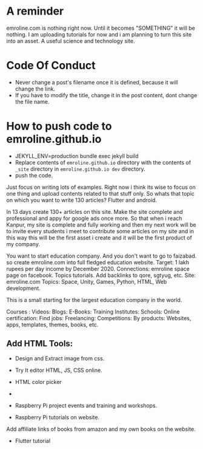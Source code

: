# A reminder
emroline.com is nothing right now. Until it becomes "SOMETHING" it will be nothing. I am uploading tutorials for now and i am planning to turn this site into an asset. A useful science and technology site.

# Code Of Conduct
* Never change a post's filename once it is defined, because it will change the link.
* If you have to modify the title, change it in the post content, dont change the file name.

# How to push code to emroline.github.io
* JEKYLL_ENV=production bundle exec jekyll build
* Replace contents of `emroline.github.io` directory with the contents of `_site` directory in `emroline.github.io dev` directory.
* push the code.


Just focus on writing lots of examples. Right now i think its wise to focus on one thing and upload contents related to that stuff only. So whats that topic on which you want to write 130 articles? Flutter and android.


In 13 days create 130+ articles on this site. Make the site complete and professional and appy for google ads once more. So that when i reach Kanpur, my site is complete and fully working and then my next work will be to invite every students i meet to contribute some articles on my site and in this way this will be the first asset i create and it will be the first product of my company.




You want to start education company. And you don't want to go to faizabad. so create emroline.com into full fledged education website.
Target: 1 lakh rupees per day income by December 2020.
Connections: emroline space page on facebook. Topics tutorials.
Add backlinks to qore, sgtyug, etc.
Site: emroline.com
Topics: Space, Unity, Games, Python, HTML, Web development.

This is a small starting for the largest education company in the world.



Courses :
Videos:
Blogs:
E-Books:
Training Institutes:
Schools:
Online certification:
Find jobs:
Freelancing:
Competitions:
By products: Websites, apps, templates, themes, books, etc.

## Add HTML Tools:
* Design and Extract image from css.
* Try It editor HTML, JS, CSS online.
* HTML color picker
* 

* Raspberry Pi project events and training and workshops.
* Raspberry Pi tutorials on website.

Add affiliate links of books from amazon and my own books on the website.

* Flutter tutorial